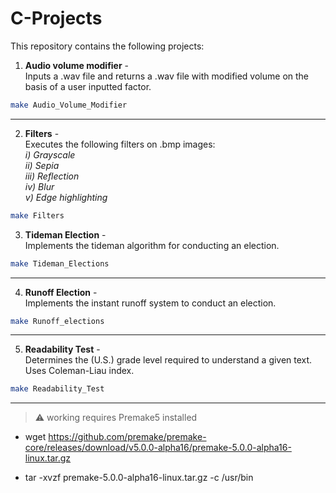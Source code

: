 # C-Projects
This repository contains the following projects:

1. **Audio volume modifier** -  
Inputs a .wav file and returns a .wav file with modified volume on the basis of a user inputted factor.

```bash 
make Audio_Volume_Modifier
```
---    
2. **Filters** -  
Executes the following filters on .bmp images:  
              *i) Grayscale*  
              *ii) Sepia*  
              *iii) Reflection*    
              *iv) Blur*   
              *v) Edge highlighting*  


```bash 
make Filters
```                

3. **Tideman Election** -   
Implements the tideman algorithm for conducting an election.  
```bash 
make Tideman_Elections
```  
---
4. **Runoff Election** -   
Implements the instant runoff system to conduct an election.

```bash 
make Runoff_elections
```  
---
5. **Readability Test** -   
Determines the (U.S.) grade level required to understand a given text. Uses Coleman-Liau index. 

```bash 
make Readability_Test
```

---

>:warning: working requires Premake5 installed

* wget https://github.com/premake/premake-core/releases/download/v5.0.0-alpha16/premake-5.0.0-alpha16-linux.tar.gz

* tar -xvzf premake-5.0.0-alpha16-linux.tar.gz -c /usr/bin